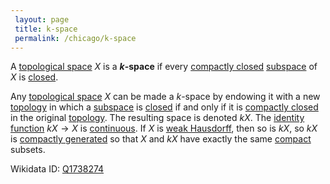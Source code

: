 ```yaml
---
 layout: page
 title: k-space
 permalink: /chicago/k-space
---
```


A [topological space](https://defsmath.github.io/DefsMath/topological_space) $X$ is a **$k$-space** if every [compactly closed](https://defsmath.github.io/DefsMath/compactly_closed) [subspace](https://defsmath.github.io/DefsMath/subspace_topology) of $X$ is [closed](https://defsmath.github.io/DefsMath/closed).

Any [topological space](https://defsmath.github.io/DefsMath/topological_space) $X$ can be made a $k$-space by endowing it with a new [topology](https://defsmath.github.io/DefsMath/topological_space) in which a [subspace](https://defsmath.github.io/DefsMath/##################subspace) is [closed](https://defsmath.github.io/DefsMath/closed) if and only if it is [compactly closed](https://defsmath.github.io/DefsMath/compactly_closed) in the original [topology](https://defsmath.github.io/DefsMath/##################topology). The resulting space is denoted $kX$. The [identity function](https://defsmath.github.io/DefsMath/identity_function) $kX\to X$ is [continuous](https://defsmath.github.io/DefsMath/continuous). If $X$ is [weak Hausdorff](https://defsmath.github.io/DefsMath/weak_Hausdorff), then so is $kX$, so $kX$ is [compactly generated](https://defsmath.github.io/DefsMath/compactly_generated) so that $X$ and $kX$ have exactly the same [compact](https://defsmath.github.io/DefsMath/compact) subsets.

Wikidata ID: [Q1738274](https://www.wikidata.org/wiki/Q1738274)